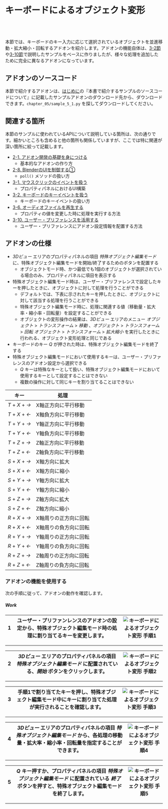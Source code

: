 <div id="sect_title_img_5_1"></div>

<div id="sect_title_text"></div>

# キーボードによるオブジェクト変形

<div id="preface"></div>

###### 　


<div id="space_s"></div>


本節では、キーボードのキー入力に応じて選択されているオブジェクトを並進移動・拡大縮小・回転するアドオンを紹介します。アドオンの機能自体は、[3-2節](../chapter_03/02_Handle_Keyboard_Key_Event.md)や[3-10節](../chapter_03/10_Use_User_Preference.md)で説明したサンプルをベースに作りましたが、様々な処理を追加したために完全に異なるアドオンになっています。


## アドオンのソースコード

本節で紹介するアドオンは、[はじめに](../../README.md)の『本書で紹介するサンプルのソースコードについて』に記載したサンプルアドオンのダウンロード先から、ダウンロードできます。```chapter_05/sample_5_1.py``` を探してダウンロードしてください。


## 関連する箇所

本節のサンプルに使われているAPIについて説明している箇所は、次の通りです。細かいところも含めると他の箇所も関係していますが、ここでは特に関連が深い箇所に絞って記載します。

* [2-1. アドオン開発の基礎を身につける](../chapter_02/01_Basic_of_Add-on_Development.md)
  * 基本的なアドオンの作り方
* [2-8. BlenderのUIを制御する①](../chapter_02/08_Control_Blender_UI_1.md)
  * ```poll()``` メソッドの扱い方
* [3-1. マウスクリックのイベントを扱う](../chapter_03/01_Handle_Mouse_Click_Event.md)
  * プロパティパネルにおけるUI構築
* [3-2. キーボードのキーイベントを扱う](../chapter_03/02_Handle_Keyboard_Key_Event.md)
  * キーボードのキーイベントの扱い方
* [3-6. オーディオファイルを再生する](../chapter_03/06_Play_Audio_File.md)
  * プロパティの値を変更した時に処理を実行する方法
* [3-10. ユーザー・プリファレンスを活用する](../chapter_03/10_Use_User_Preference.md)
  * ユーザー・プリファレンスにアドオン設定情報を配置する方法


## アドオンの仕様

* *3Dビュー* エリアのプロパティパネルの項目 *特殊オブジェクト編集モード* に、特殊オブジェクト編集モードを開始/終了するためのボタンを配置する
  * オブジェクトモード時、かつ最低でも1個のオブジェクトが選択されている場合のみ、プロパティパネルに項目を表示する
* 特殊オブジェクト編集モード時は、ユーザー・プリファレンスで設定したキーを押したときに、オブジェクトに対して処理を行うことができる
  * デフォルトでは、下表に示されたキーを押したときに、オブジェクトに対して該当する処理を行うことができる
  * 特殊オブジェクト編集モード時に、処理に関連する値（移動量・拡大率・縮小率・回転量）を設定することができる
  * オブジェクトの変形操作の結果は、*3Dビュー* エリアのメニュー *オブジェクト* > *トランスフォーム* > *移動* 、*オブジェクト* > *トランスフォーム* > *回転* *オブジェクト* > *トランスフォーム* > *拡大縮小* を実行したときに行われる、オブジェクト変形処理と同じである
* キーボードのキー *Q* が押された時は、特殊オブジェクト編集モードを終了する
* 特殊オブジェクト編集モードにおいて使用するキーは、ユーザー・プリファレンスのアドオン設定から選択できる
  * *Q* キーは特殊なキーとして扱い、特殊オブジェクト編集モードにおいて使用するキーとして設定することはできない
  * 複数の操作に対して同じキーを割り当てることはできない


|キー|処理|
|---|---|
|*T* + *X* + *→*|X軸正方向に平行移動|
|*T* + *X* + *←*|X軸負方向に平行移動|
|*T* + *Y* + *→*|Y軸正方向に平行移動|
|*T* + *Y* + *←*|Y軸負方向に平行移動|
|*T* + *Z* + *→*|Z軸正方向に平行移動|
|*T* + *Z* + *←*|Z軸負方向に平行移動|
|*S* + *X* + *→*|X軸方向に拡大|
|*S* + *X* + *←*|X軸方向に縮小|
|*S* + *Y* + *→*|Y軸方向に拡大|
|*S* + *Y* + *←*|Y軸方向に縮小|
|*S* + *Z* + *→*|Z軸方向に拡大|
|*S* + *Z* + *←*|Z軸方向に縮小|
|*R* + *X* + *→*|X軸周りの正方向に回転|
|*R* + *X* + *←*|X軸周りの負方向に回転|
|*R* + *Y* + *→*|Y軸周りの正方向に回転|
|*R* + *Y* + *←*|Y軸周りの負方向に回転|
|*R* + *Z* + *→*|Z軸周りの正方向に回転|
|*R* + *Z* + *←*|Z軸周りの負方向に回転|


### アドオンの機能を使用する

次の手順に従って、アドオンの動作を確認します。


<div id="process_title"></div>

##### Work

<div id="process"></div>

|<div id="box">1</div>|ユーザー・プリファンレンスのアドオンの設定から、特殊オブジェクト編集モード時の処理に割り当てるキーを変更します。|![キーボードによるオブジェクト変形 手順1](https://dl.dropboxusercontent.com/s/w4ygf0nti8cptnv/use_add-on_1.png "キーボードによるオブジェクト変形 手順1")|
|---|---|---|

<div id="process_sep"></div>

---

<div id="process"></div>

|<div id="box">2</div>|*3Dビュー* エリアのプロパティパネルの項目 *特殊オブジェクト編集モード* に配置されている、*開始* ボタンをクリックします。|![キーボードによるオブジェクト変形 手順2](https://dl.dropboxusercontent.com/s/297pas1oi809otk/use_add-on_2.png "キーボードによるオブジェクト変形 手順2")|
|---|---|---|

<div id="process_sep"></div>

---

<div id="process"></div>

|<div id="box">3</div>|手順1で割り当てたキーを押し、特殊オブジェクト編集モード中にキーに割り当てた処理が実行されることを確認します。|![キーボードによるオブジェクト変形 手順3](https://dl.dropboxusercontent.com/s/0oekokrdu9t0hg5/use_add-on_3.png "キーボードによるオブジェクト変形 手順3")|
|---|---|---|

<div id="process_sep"></div>

---

<div id="process"></div>

|<div id="box">4</div>|*3Dビュー* エリアのプロパティパネルの項目 *特殊オブジェクト編集モード* から、各処理の移動量・拡大率・縮小率・回転量を指定することができます。|![キーボードによるオブジェクト変形 手順4](https://dl.dropboxusercontent.com/s/62ieg49p4b2nz46/use_add-on_4.png "キーボードによるオブジェクト変形 手順4")|
|---|---|---|

<div id="process_sep"></div>

---

<div id="process"></div>

|<div id="box">5</div>|*Q* キー押すか、プロパティパネルの項目 *特殊オブジェクト編集モード* に配置されている *終了* ボタンを押すと、特殊オブジェクト編集モードを終了します。|![キーボードによるオブジェクト変形 手順5](https://dl.dropboxusercontent.com/s/ia65dxpnie7p5sc/use_add-on_5.png "キーボードによるオブジェクト変形 手順5")|
|---|---|---|


<div id="process_start_end"></div>

---
